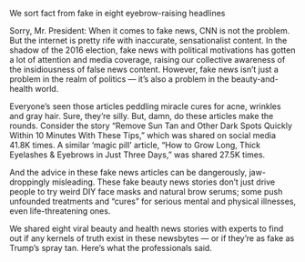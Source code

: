 We sort fact from fake in eight eyebrow-raising headlines

Sorry, Mr. President: When it comes to fake news, CNN is not the problem. But the internet is pretty rife with inaccurate, sensationalist content. In the shadow of the 2016 election, fake news with political motivations has gotten a lot of attention and media coverage, raising our collective awareness of the insidiousness of false news content. However, fake news isn’t just a problem in the realm of politics — it’s also a problem in the beauty-and-health world.

Everyone’s seen those articles peddling miracle cures for acne, wrinkles and gray hair. Sure, they’re silly. But, damn, do these articles make the rounds. Consider the story “Remove Sun Tan and Other Dark Spots Quickly Within 10 Minutes With These Tips,” which was shared on social media 41.8K times. A similar ‘magic pill’ article, “How to Grow Long, Thick Eyelashes & Eyebrows in Just Three Days,” was shared 27.5K times.

And the advice in these fake news articles can be dangerously, jaw-droppingly misleading. These fake beauty news stories don’t just drive people to try weird DIY face masks and natural brow serums; some push unfounded treatments and “cures” for serious mental and physical illnesses, even life-threatening ones.

We shared eight viral beauty and health news stories with experts to find out if any kernels of truth exist in these newsbytes — or if they’re as fake as Trump’s spray tan. Here’s what the professionals said.